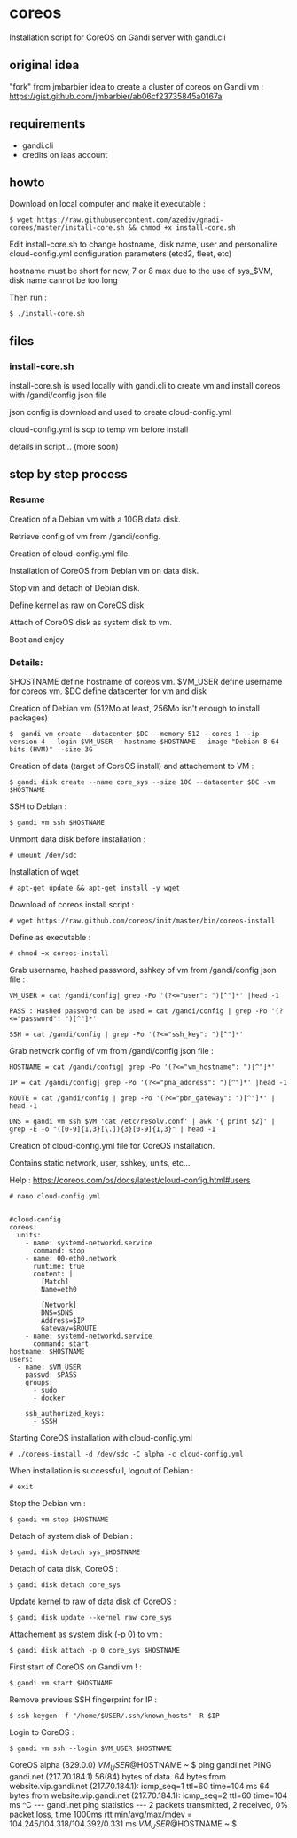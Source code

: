 # coreos
Installation script for CoreOS on Gandi server with gandi.cli

## original idea
"fork" from jmbarbier idea to create a cluster of coreos on Gandi vm : 
https://gist.github.com/jmbarbier/ab06cf23735845a0167a


## requirements
 - gandi.cli
 - credits on iaas account

## howto 

Download on local computer and make it executable : 

    $ wget https://raw.githubusercontent.com/azediv/gnadi-coreos/master/install-core.sh && chmod +x install-core.sh

Edit install-core.sh to change hostname, disk name, user and personalize cloud-config.yml configuration parameters
(etcd2, fleet, etc)

hostname must be short for now, 7 or 8 max due to the use of sys_$VM, disk name cannot be too long

Then run :

    $ ./install-core.sh

## files

### install-core.sh

install-core.sh is used locally with gandi.cli to create vm and install coreos with /gandi/config json file

json config is download and used to create cloud-config.yml

cloud-config.yml is scp to temp vm before install

details in script... (more soon)

## step by step process

### Resume

Creation of a Debian vm with a 10GB data disk.

Retrieve config of vm from /gandi/config.

Creation of cloud-config.yml file.

Installation of CoreOS from Debian vm on data disk.

Stop vm and detach of Debian disk.

Define kernel as raw on CoreOS disk 

Attach of CoreOS disk as system disk to vm.

Boot and enjoy

### Details:

$HOSTNAME define hostname of coreos vm.
$VM_USER define username for coreos vm.
$DC define datacenter for vm and disk 

Creation of Debian vm (512Mo at least, 256Mo isn't enough to install packages)

	$  gandi vm create --datacenter $DC --memory 512 --cores 1 --ip-version 4 --login $VM_USER --hostname $HOSTNAME --image "Debian 8 64 bits (HVM)" --size 3G

Creation of data (target of CoreOS install) and attachement to VM :

	$ gandi disk create --name core_sys --size 10G --datacenter $DC -vm $HOSTNAME

SSH to Debian :

	$ gandi vm ssh $HOSTNAME

Unmont data disk before installation :

	# umount /dev/sdc

Installation of wget

	# apt-get update && apt-get install -y wget 

Download of coreos install script :

	# wget https://raw.github.com/coreos/init/master/bin/coreos-install

Define as executable :

	# chmod +x coreos-install

Grab username, hashed password, sshkey of vm from /gandi/config json file : 

	VM_USER = cat /gandi/config| grep -Po '(?<="user": ")[^"]*' |head -1

	PASS : Hashed password can be used = cat /gandi/config | grep -Po '(?<="password": ")[^"]*'

	SSH = cat /gandi/config | grep -Po '(?<="ssh_key": ")[^"]*'

Grab network config of vm from /gandi/config json file : 

	HOSTNAME = cat /gandi/config| grep -Po '(?<="vm_hostname": ")[^"]*'

	IP = cat /gandi/config| grep -Po '(?<="pna_address": ")[^"]*' |head -1

	ROUTE = cat /gandi/config | grep -Po '(?<="pbn_gateway": ")[^"]*' | head -1

	DNS = gandi vm ssh $VM 'cat /etc/resolv.conf' | awk '{ print $2}' | grep -E -o "([0-9]{1,3}[\.]){3}[0-9]{1,3}" | head -1

Creation of cloud-config.yml file for CoreOS installation.

Contains static network, user, sshkey, units, etc...

Help : https://coreos.com/os/docs/latest/cloud-config.html#users


	# nano cloud-config.yml


	#cloud-config
	coreos:
	  units:
	    - name: systemd-networkd.service
	      command: stop
	    - name: 00-eth0.network
	      runtime: true
	      content: |
	        [Match]
	        Name=eth0

	        [Network]
	        DNS=$DNS
	        Address=$IP
	        Gateway=$ROUTE
	    - name: systemd-networkd.service
	      command: start
	hostname: $HOSTNAME
	users:
	  - name: $VM_USER
	    passwd: $PASS
	    groups:
	      - sudo
	      - docker
	      
	    ssh_authorized_keys:
	      - $SSH


Starting CoreOS installation with cloud-config.yml

	# ./coreos-install -d /dev/sdc -C alpha -c cloud-config.yml

When installation is successfull, logout of Debian :

	# exit

Stop the Debian vm :

	$ gandi vm stop $HOSTNAME

Detach of system disk of Debian :

	$ gandi disk detach sys_$HOSTNAME

Detach of data disk, CoreOS :

	$ gandi disk detach core_sys

Update kernel to raw of data disk of CoreOS :

	$ gandi disk update --kernel raw core_sys

Attachement as system disk (-p 0) to vm :

	$ gandi disk attach -p 0 core_sys $HOSTNAME

First start of CoreOS on Gandi vm ! :

	$ gandi vm start $HOSTNAME

Remove previous SSH fingerprint for IP  :

	$ ssh-keygen -f "/home/$USER/.ssh/known_hosts" -R $IP

Login to CoreOS :

	$ gandi vm ssh --login $VM_USER $HOSTNAME

CoreOS alpha (829.0.0)
$VM_USER@$HOSTNAME ~ $ ping gandi.net
PING gandi.net (217.70.184.1) 56(84) bytes of data.
64 bytes from website.vip.gandi.net (217.70.184.1): icmp_seq=1 ttl=60 time=104 ms
64 bytes from website.vip.gandi.net (217.70.184.1): icmp_seq=2 ttl=60 time=104 ms
^C
--- gandi.net ping statistics ---
2 packets transmitted, 2 received, 0% packet loss, time 1000ms
rtt min/avg/max/mdev = 104.245/104.318/104.392/0.331 ms
$VM_USER@$HOSTNAME ~ $ 

